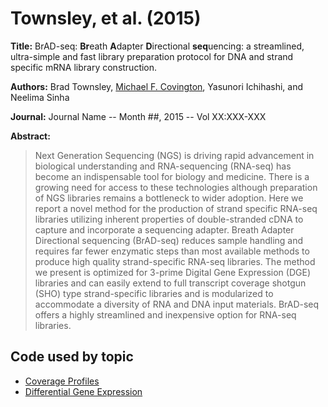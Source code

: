 # Townsley, et al. (2015)

**Title:** BrAD-seq: **Br**eath **A**dapter **D**irectional **seq**uencing: a streamlined, ultra-simple and fast library preparation protocol for DNA and strand specific mRNA library construction.

**Authors:** Brad Townsley, [Michael F. Covington](http://mfcovington.github.io), Yasunori Ichihashi, and Neelima Sinha

**Journal:** Journal Name -- Month ##, 2015 -- Vol XX:XXX-XXX

**Abstract:** 

> Next Generation Sequencing (NGS) is driving rapid advancement in biological understanding and RNA-sequencing (RNA-seq) has become an indispensable tool for biology and medicine. There is a growing need for access to these technologies although preparation of NGS libraries remains a bottleneck to wider adoption. Here we report a novel method for the production of strand specific RNA-seq libraries utilizing inherent properties of double-stranded cDNA to capture and incorporate a sequencing adapter. Breath Adapter Directional sequencing (BrAD-seq) reduces sample handling and requires far fewer enzymatic steps than most available methods to produce high quality strand-specific RNA-seq libraries. The method we present is optimized for 3-prime Digital Gene Expression (DGE) libraries and can easily extend to full transcript coverage shotgun (SHO) type strand-specific libraries and is modularized to accommodate a diversity of RNA and DNA input materials. BrAD-seq offers a highly streamlined and inexpensive option for RNA-seq libraries.

## Code used by topic

- [Coverage Profiles](coverage-profiles.md)
- [Differential Gene Expression](differential-gene-expression.md)
